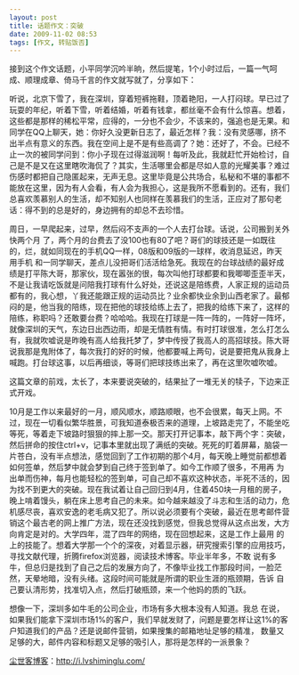 ```yaml
---
layout: post
title: 话题作文：突破
date: 2009-11-02 08:53
tags: [作文, 转贴饭否]
---
```

接到这个作文话题，小平同学沉吟半晌，然后提笔，1个小时过后，一篇一气呵成、顺理成章、倚马千言的作文就写就了，分享如下：

听说，北京下雪了，我在深圳，穿着短裤拖鞋，顶着艳阳，一人打闷球。早已过了玩耍的年纪，听着下雪，听着结婚，听着有钱拿，都丝毫不会有什么惊喜。想着，这些都是那样的稀松平常，应得的，一分也不会少，不该来的，强追也是无果。和同学在QQ上聊天，她：你好久没更新日志了，最近怎样？我：没有灵感哪，挤不出半点有意义的东西。我在空间上是不是有些高调了？她：还好了，不会。已经不止一次的被同学问到：你小子现在过得滋润啊！每听及此，我就赶忙开始检讨，自己是不是又在这里瞎吹海侃了？其实，生活哪里会都是尽如人意的光耀美事？难过伤感时都把自己隐匿起来，无声无息。这里毕竟是公共场合，私秘和不堪的事都不能放在这里，因为有人会看，有人会为我担心，这是我所不愿看到的。还有，我们总喜欢羡慕别人的生活，却不知别人也同样在羡慕我们的生活，正应对了那句老话：得不到的总是好的，身边拥有的却总不去珍惜。

周日，一早爬起来，过早，然后闷不支声的一个人去打台球。话说，公司搬到关外快两个月 了，两个月的台费去了没100也有80了吧？哥们的球技还是一如既往的，烂，就如同现在的手机QQ一样，08版和09版的一球样，收消息延迟，昨天用手机 和一同学聊天，差点儿没把哥们活活给急死。我现在的台球战绩的最好成绩是打平陈大哥，那家伙，现在嚣张的很，每次叫他打球都要和我唧唧歪歪半天，不是让我请吃饭就是问陪我打球有什么好处，还说这是陪练费，人家正规的运动员都有的，我心想，丫我还能跟正规的运动员比？业余都快业余到山西老家了。最郁闷的是，他当我的陪练，现在把他的球技给练上去了，把我的给练下来了，这样的陪练，称职吗？还敢要台费？哈哈哈。我现在打球是一阵一阵的，一阵好一阵坏，就像深圳的天气，东边日出西边雨，却是无情胜有情。有时打球很准，怎么打怎么有，我就吹嘘说是昨晚有高人给我托梦了，梦中传授了我高人的高招球技。陈大哥说我那是鬼附体了，每次我打的好的时候，他都要喊上两句，说是要把鬼从我身上喊跑。打台球这事，以后再细谈，等哥们把球技练出来了，再在这里吹嘘吹嘘。

这篇文章的前戏，太长了，本来要说突破的，结果扯了一堆无关的犊子，下边来正式开戏。

10月是工作以来最好的一月，顺风顺水，顺路顺眼，也不会很累，每天上网。不过，现在一切看似繁华胜景，可我知道泰极否来的道理，上坡路走完了，不能坐吃等死，等着走下坡路时狠狠的摔上那一交。那天打开记事本，敲下两个字：突破，然后拼命的按住ctrl+v，记事本里就出现了满纸的突破。死死的盯着屏幕，脑袋一片苍白，没有半点想法，感觉回到了工作初期的那个4月，每天晚上睡觉前都想着如何签单，然后梦中就会梦到自己终于签到单了。如今工作顺了很多，不用再 为出单而伤神，每月也能轻松的签到单，可自己却不喜欢这种状态，半死不活的，因为找不到更大的突破。现在我试着让自己回归到4月，住着450块一月租的房子，晚上啃着馒头，躺在床上思考自己的未来。如今越来越没了斗志和生活的动力，危机感尽丧，喜欢安逸的老毛病又犯了。所以说必须要有个突破，最近在思考邮件营销这个最古老的网上推广方法，现在还没找到感觉，但我总觉得从这点出发，大方向肯定是对的。大学四年，混了四年的网络，现在回想起来，这是工作上最用 的上的技能了。想着大学那一个个的深夜，对着显示器，研究搜索引擎的应用技巧，寻找文献代理，折腾firefox浏览器，阅读技术博客。毕业半年多，不敢 说有多牛，但总归是找到了自己之后的发展方向了，不像毕业找工作那段时间，一脸茫然，天晕地暗，没有头绪。这段时间可能就是所谓的职业生涯的瓶颈期，告诉 自己要认清形势，找准切入点，然后打破瓶颈，来一个他妈的质的飞跃。

想像一下，深圳多如牛毛的公司企业，市场有多大根本没有人知道。我总 在说，如果我们能拿下深圳市场1%的客户，我们早就发财了，问题是要怎样让这1%的客户知道我们的产品？还是说邮件营销，如果搜集的邮箱地址足够的精准， 数量又足够的大，邮件内容和标题又足够的吸引人，那将是怎样的一派景象？

<a href="http://i.lvshiminglu.com/">尘世客博客</a>：<a href="http://i.lvshiminglu.com/">http://i.lvshiminglu.com/</a>

